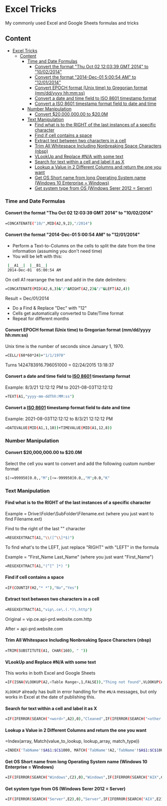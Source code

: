 # Excel Tricks

My commonly used Excel and Google Sheets formulas and tricks

## Content
- [Excel Tricks](#excel-tricks)
  - [Content](#content)
    - [Time and Date Formulas](#time-and-date-formulas)
      - [Convert the format "Thu Oct 02 12:03:39 GMT 2014" to "10/02/2014"](#convert-the-format-thu-oct-02-120339-gmt-2014-to-10022014)
      - [Convert the format "2014-Dec-01 5:00:54 AM" to "12/01/2014"](#convert-the-format-2014-dec-01-50054-am-to-12012014)
      - [Convert EPOCH format (Unix time) to Gregorian format (mm/dd/yyyy hh:mm:ss)](#convert-epoch-format-unix-time-to-gregorian-format-mmddyyyy-hhmmss)
      - [Convert a date and time field to ISO 8601 timestamp format](#convert-a-date-and-time-field-to-iso-8601-timestamp-format)
      - [Convert a ISO 8601 timestamp format field to date and time](#convert-a-iso-8601-timestamp-format-field-to-date-and-time)
    - [Number Manipulation](#number-manipulation)
      - [Convert $20,000,000.00 to $20.0M](#convert-2000000000-to-200m)
    - [Text Manipulation](#text-manipulation)
      - [Find what is to the RIGHT of the last instances of a specific character](#find-what-is-to-the-right-of-the-last-instances-of-a-specific-character)
      - [Find if cell contains a space](#find-if-cell-contains-a-space)
      - [Extract text between two characters in a cell](#extract-text-between-two-characters-in-a-cell)
      - [Trim All Whitespace Including Nonbreaking Space Characters (nbsp)](#trim-all-whitespace-including-nonbreaking-space-characters-nbsp)
      - [VLookUp and Replace #N/A with some text](#vlookup-and-replace-na-with-some-text)
      - [Search for text within a cell and label it as X](#search-for-text-within-a-cell-and-label-it-as-x)
      - [Lookup a Value in 2 Different Columns and return the one you want](#lookup-a-value-in-2-different-columns-and-return-the-one-you-want)
      - [Get OS Short name from long Operating System name (Windows 10 Enterprise = Windows)](#get-os-short-name-from-long-operating-system-name-windows-10-enterprise--windows)
      - [Get system type from OS (Windows Serer 2012 = Server)](#get-system-type-from-os-windows-serer-2012--server)

### Time and Date Formulas

#### Convert the format "Thu Oct 02 12:03:39 GMT 2014" to "10/02/2014"

``` bash
=CONCATENATE("10/",MID(A2,9,2),"/2014")
```

#### Convert the format "2014-Dec-01 5:00:54 AM" to "12/01/2014"

- Perform a Text-to-Columns on the cells to split the date from the time information (assuming you don't need time)
- You will be left with this:

``` bash
 |__A1__|  |__B1__|
 2014-Dec-01  05:00:54 AM
```

On cell A1 rearrange the text and add in the date delimiters:

``` bash
=CONCATENATE(MID(A2,6,3)&"/"&RIGHT(A2,2)&"/"&LEFT(A2,4))
```

Result = Dec/01/2014

- Do a Find & Replace "Dec" with "12"
- Cells get automatically converted to Date/Time format
- Repeat for different months

#### Convert EPOCH format (Unix time) to Gregorian format (mm/dd/yyyy hh:mm:ss)

Unix time is the number of seconds since January 1, 1970.

``` bash
=CELL/(60*60*24)+"1/1/1970"
```

Turns 1424783916.796051000 = 02/24/2015 13:18:37

#### Convert a date and time field to [ISO 8601](https://en.wikipedia.org/wiki/ISO_8601) timestamp format

Example: 8/3/21 12:12:12 PM to 2021-08-03T12:12:12

``` bash
=TEXT(A1,"yyyy-mm-ddThh:MM:ss")
```

#### Convert a [ISO 8601](https://en.wikipedia.org/wiki/ISO_8601) timestamp format field to date and time

Example: 2021-08-03T12:12:12 to 8/3/21 12:12:12 PM

``` bash
=DATEVALUE(MID(A1,1,10))+TIMEVALUE(MID(A1,12,8))
```

### Number Manipulation

#### Convert $20,000,000.00 to $20.0M

Select the cell you want to convert and add the following custom number format

``` bash
$[>=999950]0.0,,"M";[<=-999950]0.0,,"M";0.0,"K"
```

### Text Manipulation

#### Find what is to the RIGHT of the last instances of a specific character

Example = Drive:\Folder\SubFolder\Filename.ext (where you just want to find Filename.ext)

Find to the right of the last "\" character

``` bash
=REGEXEXTRACT(A1,"\\([^\\]*$)")
```

To find what's to the LEFT, just replace "RIGHT" with "LEFT" in the formula

Example = "First_Name Last_Name" (where you just want "First_Name")

``` bash
=REGEXEXTRACT(A1,"(^[^ ]*) ")
```

#### Find if cell contains a space

``` bash
=IF(COUNTIF(H2,"* *"),"No","Yes")
```

#### Extract text between two characters in a cell

``` bash
=REGEXEXTRACT(A1,"vip\.ce\.(.*)\.http")
```

Original = vip.ce.api-prd.website.com.http

After = api-prd.website.com

#### Trim All Whitespace Including Nonbreaking Space Characters (nbsp)

``` bash
=TRIM(SUBSTITUTE(A1, CHAR(160), " "))
```

#### VLookUp and Replace #N/A with some text

This works in both Excel and Google Sheets

``` bash
=IF(ISNA(VLOOKUP(A2,<Table Range>,1,FALSE)),"Thing not found",VLOOKUP(A2,<Table Range>,1,FALSE))
```

```XLOOKUP``` already has built in error handling for the ```#N/A``` messages, but only works in Excel at the date of publishing this.

#### Search for text within a cell and label it as X

``` bash
=IF(IFERROR(SEARCH("<word>",A2),0),"Cleaned",IF(IFERROR(SEARCH("<other word>",A2),0),"Unknown","Not Cleaned"))
```

#### Lookup a Value in 2 Different Columns and return the one you want

=Index(array, Match(value_to_lookup, lookup_array, match_type))

``` bash
=INDEX('TabName'!$A$1:$C$1000, MATCH('TabName'!A2,'TabName'!$A$1:$C$1000,0))
```

#### Get OS Short name from long Operating System name (Windows 10 Enterprise = Windows)

``` bash
=IF(IFERROR(SEARCH("Windows",C2),0),"Windows",IF(IFERROR(SEARCH("AIX",C2),0),"AIX",IF(IFERROR(SEARCH("Linux",C2),0),"Linux",IF(IFERROR(SEARCH("SunOS",C2),0),"SunOS",IF(IFERROR(SEARCH("OS X",C2),0),"Mac","Unknown")))))
```

#### Get system type from OS (Windows Serer 2012 = Server)

``` bash
=IF(IFERROR(SEARCH("Server",E2),0),"Server",IF(IFERROR(SEARCH("AIX",E2),0),"Server",IF(IFERROR(SEARCH("Linux",E2),0),"Server",IF(IFERROR(SEARCH("SunOS",E2),0),"Server",IF(IFERROR(SEARCH("Enterprise",E2),0),"Desktop",IF(IFERROR(SEARCH("Pro",E2),0),"Desktop",IF(IFERROR(SEARCH("Embedded",E2),0),"Desktop",IF(IFERROR(SEARCH("Windows 7",E2),0),"Desktop",IF(IFERROR(SEARCH("Windows 10",E2),0),"Desktop",IF(IFERROR(SEARCH("OS X",E2),0),"Desktop","Unknown"))))))))))
```
